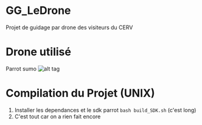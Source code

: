# GG_LeDrone
Projet de guidage par drone des visiteurs du CERV

# Drone utilisé
Parrot sumo
![alt tag](http://www.parrot.com/static/images/theme/catalog/jumping_sumo/details.jpg)

# Compilation du Projet (UNIX)
1. Installer les dependances et le sdk parrot ```bash build_SDK.sh``` (c'est long)
2. C'est tout car on a rien fait encore
